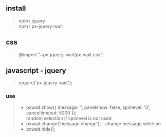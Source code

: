 
## install
> npm i jquery <br>
> npm i px-jquery-wait

## css
> @import "~px-jquery-wait/px-wait.css";

## javascript - jquery
> require('px-jquery-wait');


### use
> - pxwait.show({ message: '', panelshow: false, spinlevel: '3', canceltimeout: 5000 }); <br>
> random selection if spinlevel is not used <br>
> - pxwait.change('message change'); - change message while on <br>
> - pxwait.hide(); <br>
